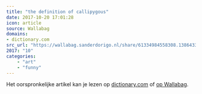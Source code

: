 ```yaml
---
title: "the definition of callipygous"
date: 2017-10-20 17:01:28
icon: article
source: Wallabag
domains:
- dictionary.com
src_url: "https://wallabag.sanderdorigo.nl/share/61334984558308.13864331"
2017: "10"
categories:
    - "art"
    - "funny"
---
```

Het oorspronkelijke artikel kan je lezen op [dictionary.com](http://www.dictionary.com/browse/callipygous) of [op Wallabag](https://wallabag.sanderdorigo.nl/share/61334984558308.13864331). 